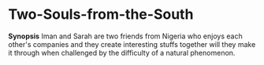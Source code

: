 # Two-Souls-from-the-South

**Synopsis**
Iman and Sarah are two friends from Nigeria who enjoys each other's companies and they  create interesting stuffs together will they make it through when challenged by the difficulty of a natural phenomenon.

